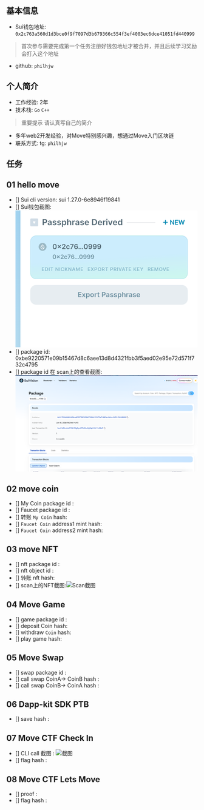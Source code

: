 ## 基本信息
- Sui钱包地址: `0x2c763a560d1d3bce0f9f7097d3b679366c554f3ef4003ec6dce41051fd440999`
> 首次参与需要完成第一个任务注册好钱包地址才被合并，并且后续学习奖励会打入这个地址
- github: `philhjw`

## 个人简介
- 工作经验: 2年
- 技术栈: `Go` `C++`
> 重要提示 请认真写自己的简介
- 多年web2开发经验，对Move特别感兴趣，想通过Move入门区块链
- 联系方式: tg: `philhjw` 

## 任务

##   01 hello move  
- [] Sui cli version: sui 1.27.0-6e8946f19841
- [] Sui钱包截图: ![Sui钱包截图](./images/img.png)
- [] package id: 0xbe9220571e09b15467d8c6aee13d8d4321fbb3f5aed02e95e72d571f732c4795
- [] package id 在 scan上的查看截图:![Scan截图](./images/img2.png)

##   02 move coin
- [] My Coin package id : 
- [] Faucet package id : 
- [] 转账 `My Coin` hash:
- [] `Faucet Coin` address1 mint hash:
- [] `Faucet Coin` address2 mint hash:

##   03 move NFT
- [] nft package id :
- [] nft object id : 
- [] 转账 nft  hash:
- [] scan上的NFT截图:![Scan截图](./images/你的图片地址)

##   04 Move Game
- [] game package id :
- [] deposit Coin hash:
- [] withdraw `Coin` hash:
- [] play game hash:

##   05 Move Swap
- [] swap package id :
- [] call swap CoinA-> CoinB  hash :
- [] call swap CoinB-> CoinA  hash :

##   06 Dapp-kit SDK PTB
- [] save hash :

##   07 Move CTF Check In
- [] CLI call 截图 : ![截图](./images/你的图片地址)
- [] flag hash :

##   08 Move CTF Lets Move
- [] proof : 
- [] flag hash :
